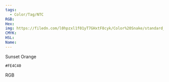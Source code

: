 ```yaml
---
tags:
  - Color/Tag/NTC
RGB:
Hex:
img: https://filedn.com/l0hpzxl1f01yT7GHxtF8cyk/Color%20Snake/standard_csv_to_svg/FE4C40.svg
CMYK:
HSL:
Name:
---
```

Sunset Orange
```palette
#FE4C40
```
RGB
